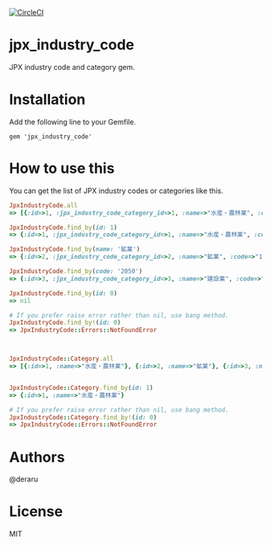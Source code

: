 [![CircleCI](https://circleci.com/gh/ai-capital/jpx_industry_code/tree/master.svg?style=svg)](https://circleci.com/gh/ai-capital/jpx_industry_code/tree/master)

# jpx_industry_code

JPX industry code and category gem.

# Installation

Add the following line to your Gemfile.

```
gem 'jpx_industry_code'
```

# How to use this

You can get the list of JPX industry codes or categories like this.

```ruby
JpxIndustryCode.all
=> [{:id=>1, :jpx_industry_code_category_id=>1, :name=>"水産・農林業", :code=>"0050"}, {:id=>2, :jpx_industry_code_category_id=>2, :name=>"鉱業", :code=>"1050"}, {:id=>3, :jpx_industry_code_category_id=>3, :name=>"建設業", :code=>"2050"}...]

JpxIndustryCode.find_by(id: 1)
=> {:id=>1, :jpx_industry_code_category_id=>1, :name=>"水産・農林業", :code=>"0050"}

JpxIndustryCode.find_by(name: '鉱業')
=> {:id=>2, :jpx_industry_code_category_id=>2, :name=>"鉱業", :code=>"1050"}

JpxIndustryCode.find_by(code: '2050')
=> {:id=>3, :jpx_industry_code_category_id=>3, :name=>"建設業", :code=>"2050"}

JpxIndustryCode.find_by(id: 0)
=> nil

# If you prefer raise error rather than nil, use bang method.
JpxIndustryCode.find_by!(id: 0)
=> JpxIndustryCode::Errors::NotFoundError



JpxIndustryCode::Category.all
=> [{:id=>1, :name=>"水産・農林業"}, {:id=>2, :name=>"鉱業"}, {:id=>3, :name=>"建設業"}...]


JpxIndustryCode::Category.find_by(id: 1)
=> {:id=>1, :name=>"水産・農林業"}

# If you prefer raise error rather than nil, use bang method.
JpxIndustryCode::Category.find_by!(id: 0)
=> JpxIndustryCode::Errors::NotFoundError


```

# Authors

@deraru

# License

MIT
